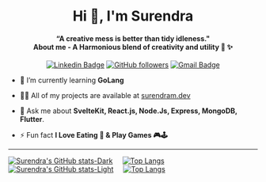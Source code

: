 <h1 align="center">Hi 👋, I'm Surendra</h1>
<h4 align="center">“A creative mess is better than tidy idleness." <br> About me - A Harmonious blend of creativity and utility  🚀 ✨</h4>
<div align="center">

[![Linkedin Badge](https://img.shields.io/badge/-surendram.dev-blue?style=flat-square&logo=Linkedin&logoColor=white&link=https://www.linkedin.com/in/tanejasaksham/)](https://www.linkedin.com/in/surendram-dev/) [![GitHub followers](https://img.shields.io/github/followers/ANCIENTINSANE?label=Follow&style=social)](https://github.com/ANCIENTINSANE/?tab=follow)
[![Gmail Badge](https://img.shields.io/badge/-surendram.dev@gmail.com-c14438?style=flat-square&logo=Gmail&logoColor=white&link=mailto:surendram.dev@gmail.com)](mailto:surendram.dev@gmail.com)

</div>

- 🌱 I’m currently learning **GoLang**

- 👨‍💻 All of my projects are available at [surendram.dev](https://surendram.dev/)

- 💬 Ask me about **SvelteKit, React.js, Node.Js, Express, MongoDB, Flutter**.

- ⚡ Fun fact **I Love Eating 🍕 & Play Games 🎮🕹️**


 ----


[![Surendra's GitHub stats-Dark](https://github-readme-stats.vercel.app/api?username=ANCIENTINSANE&rank_icon=github&theme=dark#gh-dark-mode-only)](https://github.com/ANCIENTINSANE/github-readme-stats#gh-dark-mode-only)&nbsp; &nbsp; &nbsp;[![Top Langs](https://github-readme-stats.vercel.app/api/top-langs/?username=anuraghazra&layout=compact&theme=dark#gh-dark-mode-only)](https://github.com/anuraghazra/github-readme-stats&theme=dark#gh-dark-mode-only)
[![Surendra's GitHub stats-Light](https://github-readme-stats.vercel.app/api?username=ANCIENTINSANE&rank_icon=github&theme=grayWhite#gh-light-mode-only)](https://github.com/ANCIENTINSANE/github-readme-stats#gh-light-mode-only)&nbsp; &nbsp; &nbsp;[![Top Langs](https://github-readme-stats.vercel.app/api/top-langs/?username=anuraghazra&layout=compact&theme=grayWhite#gh-light-mode-only)](https://github.com/anuraghazra/github-readme-stats&theme=grayWhite#gh-light-mode-only)
